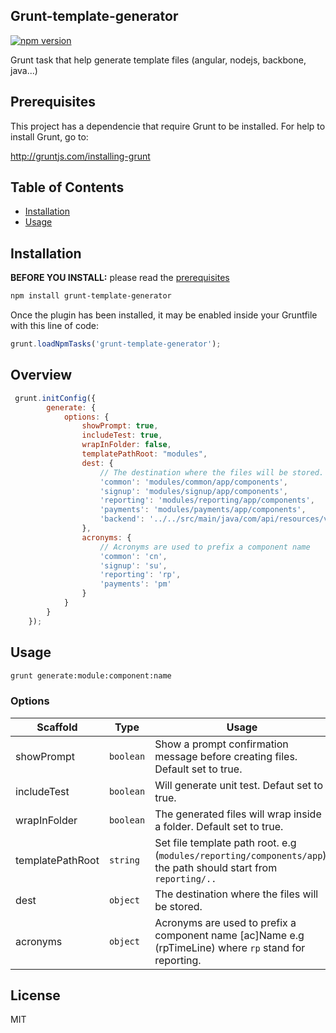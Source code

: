 ## Grunt-template-generator


[![npm version](https://badge.fury.io/js/grunt-template-generator.svg)](https://badge.fury.io/js/grunt-template-generator)

Grunt task that help generate template files (angular, nodejs, backbone, java...)

## Prerequisites

This project has a dependencie that require Grunt to be installed. For help to install Grunt, go to: 

http://gruntjs.com/installing-grunt

## Table of Contents

* [Installation](#installation)
* [Usage](#usage)

## Installation

**BEFORE YOU INSTALL:** please read the [prerequisites](#prerequisites)
```bash
npm install grunt-template-generator
```

Once the plugin has been installed, it may be enabled inside your Gruntfile with this line of code:

```javascript
grunt.loadNpmTasks('grunt-template-generator');
```

## Overview

```javascript
 grunt.initConfig({
        generate: {
            options: {
                showPrompt: true,
                includeTest: true,
                wrapInFolder: false,
                templatePathRoot: "modules",
                dest: {
                    // The destination where the files will be stored. 
                    'common': 'modules/common/app/components',
                    'signup': 'modules/signup/app/components',
                    'reporting': 'modules/reporting/app/components',
                    'payments': 'modules/payments/app/components',
                    'backend': '../../src/main/java/com/api/resources/v1'
                },
                acronyms: {
                    // Acronyms are used to prefix a component name
                    'common': 'cn',
                    'signup': 'su',
                    'reporting': 'rp',
                    'payments': 'pm'
                }
            }
        }
    });
```

## Usage

```bash
grunt generate:module:component:name
```

### Options



Scaffold               | Type      | Usage
---                    |---        | ---
showPrompt             | `boolean` | Show a prompt confirmation message before creating files. Default set to true.
includeTest            | `boolean` | Will generate unit test. Defaut set to true.
wrapInFolder           | `boolean` | The generated files will wrap inside a folder. Default set to true.
templatePathRoot       | `string`  | Set file template path root. e.g (`modules/reporting/components/app`), the path should start from `reporting/..`
dest                   | `object`  | The destination where the files will be stored.
acronyms               | `object`  | Acronyms are used to prefix a component name [ac]Name e.g (rpTimeLine) where `rp` stand for reporting.



## License

MIT
